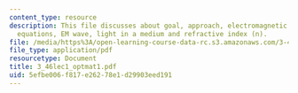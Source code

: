 ```yaml
---
content_type: resource
description: This file discusses about goal, approach, electromagnetic field, Maxwell?s
  equations, EM wave, light in a medium and refractive index (n).
file: /media/https%3A/open-learning-course-data-rc.s3.amazonaws.com/3-46-photonic-materials-and-devices-spring-2006/5efbe006f817e26278e1d29903eed191_3_46lec1_optmat1.pdf
file_type: application/pdf
resourcetype: Document
title: 3_46lec1_optmat1.pdf
uid: 5efbe006-f817-e262-78e1-d29903eed191
---
```

